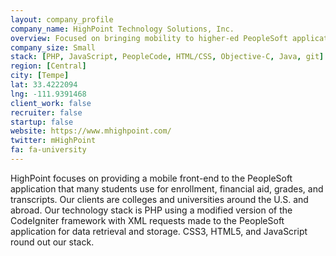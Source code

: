 ```yaml
---
layout: company_profile
company_name: HighPoint Technology Solutions, Inc.
overview: Focused on bringing mobility to higher-ed PeopleSoft applications
company_size: Small
stack: [PHP, JavaScript, PeopleCode, HTML/CSS, Objective-C, Java, git]
region: [Central]
city: [Tempe]
lat: 33.4222094
lng: -111.9391468
client_work: false
recruiter: false
startup: false
website: https://www.mhighpoint.com/
twitter: mHighPoint
fa: fa-university
---
```


HighPoint focuses on providing a mobile front-end to the PeopleSoft application that many students use for enrollment, financial aid, grades, and transcripts. Our clients are colleges and universities around the U.S. and abroad. Our technology stack is PHP using a modified version of the CodeIgniter framework with XML requests made to the PeopleSoft application for data retrieval and storage. CSS3, HTML5, and JavaScript round out our stack.
